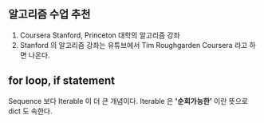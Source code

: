 ## 알고리즘 수업 추천

1. Coursera Stanford, Princeton 대학의 알고리즘 강좌
2. Stanford 의 알고리즘 강좌는 유튜브에서 Tim Roughgarden Coursera 라고 하면 나온다.



## for loop, if statement

Sequence 보다 Iterable 이 더 큰 개념이다. Iterable 은 **'순회가능한'** 이란 뜻으로 dict 도 속한다. 